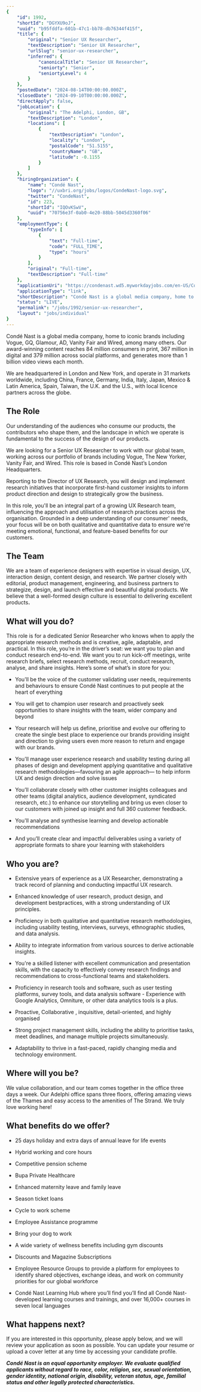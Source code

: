 ```yaml
---
{
	"id": 1992,
	"shortId": "DGYXU9oJ",
	"uuid": "b95fddfa-601b-47c1-bb78-db76344f415f",
	"title": {
		"original": "Senior UX Researcher",
		"textDescription": "Senior UX Researcher",
		"urlSlug": "senior-ux-researcher",
		"inferred": {
			"canonicalTitle": "Senior UX Researcher",
			"seniorty": "Senior",
			"seniortyLevel": 4
		}
	},
	"postedDate": "2024-08-14T00:00:00.000Z",
	"closedDate": "2024-09-10T00:00:00.000Z",
	"directApply": false,
	"jobLocation": {
		"original": "The Adelphi, London, GB",
		"textDescription": "London",
		"locations": [
			{
				"textDescription": "London",
				"locality": "London",
				"postalCode": "51.5155",
				"countryName": "GB",
				"latitude": -0.1155
			}
		]
	},
	"hiringOrganization": {
		"name": "Condé Nast",
		"logo": "//uxbri.org/jobs/logos/CondeNast-logo.svg",
		"twitter": "CondeNast",
		"id": 223,
		"shortId": "IQOvKSwV",
		"uuid": "70756e3f-0ab0-4e20-88bb-5045d3360f06"
	},
	"employmentType": {
		"typeInfo": [
			{
				"text": "Full-time",
				"code": "FULL_TIME",
				"type": "hours"
			}
		],
		"original": "Full-time",
		"textDescription": "Full-time"
	},
	"applicationUri": "https://condenast.wd5.myworkdayjobs.com/en-US/CondeCareers/job/The-Adelphi-London-GB/Senior-UX-Researcher_R-17258/apply",
	"applicationType": "link",
	"shortDescription": "Condé Nast is a global media company, home to iconic brands including Vogue, GQ, Glamour, AD, Vanity Fair and Wired, among many others. Our award-winning- content reaches 84 million consumers in",
	"status": "LIVE",
	"permalink": "/jobs/1992/senior-ux-researcher",
	"layout": "jobs/individual"
}
---
```

<p>Condé Nast is a global media company, home to iconic brands including Vogue, GQ, Glamour, AD, Vanity Fair and Wired, among many others. Our award-winning content reaches 84 million consumers in print, 367 million in digital and 379 million across social platforms, and generates more than 1 billion video views each month.</p><p>We are headquartered in London and New York, and operate in 31 markets worldwide, including China, France, Germany, India, Italy, Japan, Mexico &amp; Latin America, Spain, Taiwan, the U.K. and the U.S., with local licence partners across the globe.</p><h2>The Role</h2><p>Our understanding of the audiences who consume our products, the contributors who shape them, and the landscape in which we operate is fundamental to the success of the design of our products.</p><p>We are looking for a Senior UX Researcher to work with our global team, working across our portfolio of brands including Vogue, The New Yorker, Vanity Fair, and Wired. This role is based in Condé Nast’s London Headquarters.</p><p>Reporting to the Director of UX Research, you will design and implement research initiatives that incorporate first-hand customer insights to inform product direction and design to strategically grow the business.</p><p>In this role, you'll be an integral part of a growing UX Research team, influencing the approach and utilisation of research practices across the organisation. Grounded in a deep understanding of our consumer' needs, your focus will be on both qualitative and quantitative data to ensure we're meeting emotional, functional, and feature-based benefits for our customers.&nbsp;</p><h2>The Team</h2><p>We are a team of experience designers with expertise in visual design, UX, interaction design, content design, and research. We partner closely with editorial, product management, engineering, and business partners to strategize, design, and launch effective and beautiful digital products. We believe that a well-formed design culture is essential to delivering excellent products<strong>.</strong></p><h2>What will you do?</h2><p>This role is for a dedicated Senior Researcher who knows when to apply the appropriate research methods and is creative, agile, adaptable, and practical. In this role, you’re in the driver’s seat: we want you to plan and conduct research end-to-end. We want you to run kick-off meetings, write research briefs, select research methods, recruit, conduct research, analyse, and share insights. Here’s some of what’s in store for you:</p><ul><li><p>You'll be the voice of the customer validating user needs, requirements and behaviours to ensure Condé Nast continues to put people at the heart of everything</p></li><li><p>You will get to champion user research and proactively seek opportunities to share insights with the team, wider company and beyond</p></li><li><p>Your research will help us define, prioritise and evolve our offering to create the single best place to experience our brands providing insight and direction to giving users even more reason to return and engage with our brands.</p></li><li><p>You'll manage user experience research and usability testing during all phases of design and development applying quantitative and qualitative research methodologies—favouring an agile approach— to help inform UX and design direction and solve issues</p></li><li><p>You’ll collaborate closely with other customer insights colleagues and other teams (digital analytics, audience development, syndicated research, etc.) to enhance our storytelling and bring us even closer to our customers with joined up insight and full 360 customer feedback.</p></li><li><p>You'll analyse and synthesise learning and develop actionable recommendations</p></li><li><p>And you’ll create clear and impactful deliverables using a variety of appropriate formats to share your learning with stakeholders</p></li></ul><h2>Who you are?</h2><ul><li><p>Extensive years of experience as a UX Researcher, demonstrating a track record of planning and conducting impactful UX research.</p></li><li><p>Enhanced knowledge of user research, product design, and development bestpractices, with a strong understanding of UX principles.</p></li><li><p>Proficiency in both qualitative and quantitative research methodologies, including usability testing, interviews, surveys, ethnographic studies, and data analysis.</p></li><li><p>Ability to integrate information from various sources to derive actionable insights.</p></li><li><p>You're a skilled listener with excellent communication and presentation skills, with the capacity to effectively convey research findings and recommendations to cross-functional teams and stakeholders.</p></li><li><p>Proficiency in research tools and software, such as user testing platforms, survey tools, and data analysis software - Experience with Google Analytics, Omniture, or other data analytics tools is a plus.</p></li><li><p>Proactive, Collaborative , inquisitive, detail-oriented, and highly organised</p></li><li><p>Strong project management skills, including the ability to prioritise tasks, meet deadlines, and manage multiple projects simultaneously.</p></li><li><p>Adaptability to thrive in a fast-paced, rapidly changing media and technology environment.</p></li></ul><h2>Where will you be?&nbsp;</h2><p>We value collaboration, and our team comes together in the office three days a week. Our Adelphi office spans three floors, offering amazing views of the Thames and easy access to the amenities of The Strand. We truly love working here!</p><h2>What benefits do we offer?&nbsp;</h2><ul><li><p>25 days holiday and extra days of annual leave for life events&nbsp;</p></li><li><p>Hybrid working and core hours&nbsp;</p></li><li><p>Competitive pension scheme&nbsp;</p></li><li><p>Bupa Private Healthcare&nbsp;</p></li><li><p>Enhanced maternity leave and family leave&nbsp;</p></li><li><p>Season ticket loans&nbsp;</p></li><li><p>Cycle to work scheme&nbsp;</p></li><li><p>Employee Assistance programme&nbsp;</p></li><li><p>Bring your dog to work&nbsp;</p></li><li><p>A wide variety of wellness benefits including gym discounts&nbsp;</p></li><li><p>Discounts and Magazine Subscriptions</p></li><li><p>Employee Resource Groups to provide a platform for employees to identify shared objectives, exchange ideas, and work on community priorities for our global workforce&nbsp;</p></li><li><p>Condé Nast Learning Hub where you’ll find you’ll find all Condé Nast-developed learning courses and trainings, and over 16,000+ courses in seven local languages</p></li></ul><h2>What happens next?</h2><p>If you are interested in this opportunity, please apply below, and we will review your application as soon as possible. You can update your resume or upload a cover letter at any time by accessing your candidate profile.</p><p><strong><em>Condé Nast is an equal opportunity employer. We evaluate qualified applicants without regard to race, color, religion, sex, sexual orientation, gender identity, national origin, disability, veteran status, age, familial status and other legally protected characteristics.</em></strong></p>
